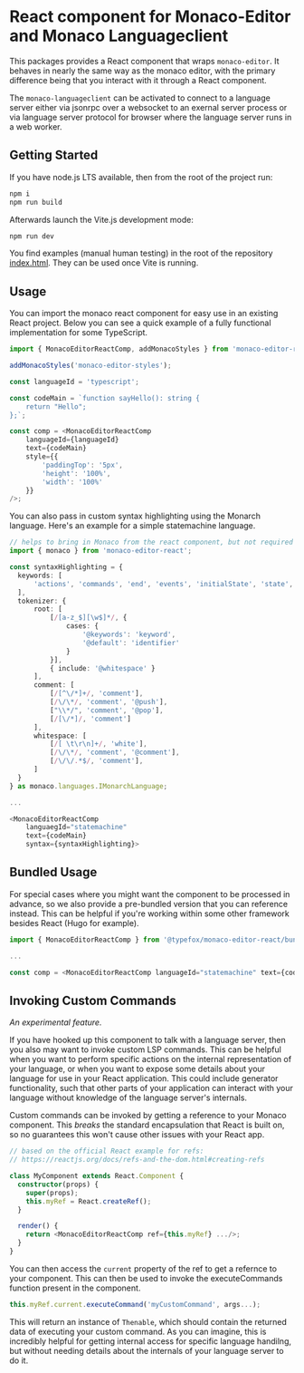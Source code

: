 # React component for Monaco-Editor and Monaco Languageclient

This packages provides a React component that wraps `monaco-editor`. It behaves in nearly the same way as the monaco editor, with the primary difference being that you interact with it through a React component.

The `monaco-languageclient` can be activated to connect to a language server either via jsonrpc over a websocket to an exernal server process or via language server protocol for browser where the language server runs in a web worker.

## Getting Started

If you have node.js LTS available, then from the root of the project run:

```bash
npm i
npm run build
```

Afterwards launch the Vite.js development mode:

```bash
npm run dev
```

You find examples (manual human testing) in the root of the repository [index.html](../../index.html). They can be used once Vite is running.

## Usage

You can import the monaco react component for easy use in an existing React project. Below you can see a quick example of a fully functional implementation for some TypeScript.

```ts
import { MonacoEditorReactComp, addMonacoStyles } from 'monaco-editor-react/allLanguages';

addMonacoStyles('monaco-editor-styles');

const languageId = 'typescript';

const codeMain = `function sayHello(): string {
    return "Hello";
};`;

const comp = <MonacoEditorReactComp
    languageId={languageId}
    text={codeMain}
    style={{
        'paddingTop': '5px',
        'height': '100%',
        'width': '100%'
    }}
/>;
```

You can also pass in custom syntax highlighting using the Monarch language. Here's an example for a simple statemachine language.

```ts
// helps to bring in Monaco from the react component, but not required
import { monaco } from 'monaco-editor-react';

const syntaxHighlighting = {
  keywords: [
      'actions', 'commands', 'end', 'events', 'initialState', 'state', 'statemachine'
  ],
  tokenizer: {
      root: [
          [/[a-z_$][\w$]*/, {
              cases: {
                  '@keywords': 'keyword',
                  '@default': 'identifier'
              }
          }],
          { include: '@whitespace' }
      ],
      comment: [
          [/[^\/*]+/, 'comment'],
          [/\/\*/, 'comment', '@push'],
          ["\\*/", 'comment', '@pop'],
          [/[\/*]/, 'comment']
      ],
      whitespace: [
          [/[ \t\r\n]+/, 'white'],
          [/\/\*/, 'comment', '@comment'],
          [/\/\/.*$/, 'comment'],
      ]
  }
} as monaco.languages.IMonarchLanguage;

...

<MonacoEditorReactComp
    languaegId="statemachine"
    text={codeMain}
    syntax={syntaxHighlighting}>
```

## Bundled Usage

For special cases where you might want the component to be processed in advance, so we also provide a pre-bundled version that you can reference instead. This can be helpful if you're working within some other framework besides React (Hugo for example).

```ts
import { MonacoEditorReactComp } from '@typefox/monaco-editor-react/bundle';

...

const comp = <MonacoEditorReactComp languageId="statemachine" text={codeMain}/>
```

## Invoking Custom Commands

*An experimental feature.*

If you have hooked up this component to talk with a language server, then you also may want to invoke custom LSP commands. This can be helpful when you want to perform specific actions on the internal representation of your language, or when you want to expose some details about your language for use in your React application. This could include generator functionality, such that other parts of your application can interact with your language without knowledge of the language server's internals.

Custom commands can be invoked by getting a reference to your Monaco component. This *breaks* the standard encapsulation that React is built on, so no guarantees this won't cause other issues with your React app.

```ts
// based on the official React example for refs:
// https://reactjs.org/docs/refs-and-the-dom.html#creating-refs

class MyComponent extends React.Component {
  constructor(props) {
    super(props);
    this.myRef = React.createRef();
  }

  render() {
    return <MonacoEditorReactComp ref={this.myRef} .../>;
  }
}
```

You can then access the `current` property of the ref to get a refernce to your component. This can then be used to invoke the executeCommands function present in the component.

```ts
this.myRef.current.executeCommand('myCustomCommand', args...);
```

This will return an instance of `Thenable`, which should contain the returned data of executing your custom command. As you can imagine, this is incredibly helpful for getting internal access for specific language handilng, but without needing details about the internals of your language server to do it.

